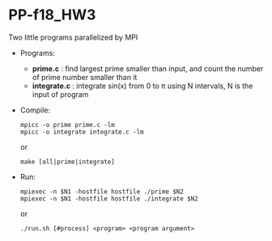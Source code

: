 # PP-f18_HW3

Two little programs parallelized by MPI

- Programs:
  - **prime.c** : find largest prime smaller than input, and count the number of prime number smaller than it
  - **integrate.c** : integrate sin(x) from 0 to π using N intervals, N is the input of program

- Compile:

      mpicc -o prime prime.c -lm
      mpicc -o integrate integrate.c -lm
  or

      make [all|prime|integrate]

- Run:

      mpiexec -n $N1 -hostfile hostfile ./prime $N2
      mpiexec -n $N1 -hostfile hostfile ./integrate $N2
  or

      ./run.sh [#process] <program> <program argument>
